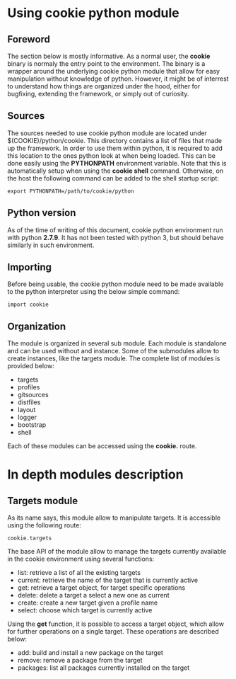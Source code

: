 # Using cookie python module

## Foreword

The section below is mostly informative. As a normal user, the **cookie** binary is normaly the
entry point to the environment. The binary is a wrapper around the underlying cookie python module
that allow for easy manipulation without knowledge of python. However, it might be of interrest
to understand how things are organized under the hood, either for bugfixing, extending the
framework, or simply out of curiosity.

## Sources

The sources needed to use cookie python module are located under $(COOKIE)/python/cookie. This
directory contains a list of files that made up the framework. In order to use them within python,
it is required to add this location to the ones python look at when being loaded. This can be done
easily using the **PYTHONPATH** environment variable. Note that this is automatically setup when
using the **cookie shell** command. Otherwise, on the host the following command can be added to
the shell startup script:

	export PYTHONPATH=/path/to/cookie/python

## Python version

As of the time of writing of this document, cookie python environment run with python **2.7.9**. It
has not been tested with python 3, but should behave similarly in such environment.

## Importing

Before being usable, the cookie python module need to be made available to the python interpreter
using the below simple command:

	import cookie

## Organization

The module is organized in several sub module. Each module is standalone and can be used without
and instance. Some of the submodules allow to create instances, like the targets module. The
complete list of modules is provided below:

- targets
- profiles
- gitsources
- distfiles
- layout
- logger
- bootstrap
- shell

Each of these modules can be accessed using the **cookie.<module>** route.

# In depth modules description

## Targets module

As its name says, this module allow to manipulate targets. It is accessible using the following
route:

	cookie.targets

The base API of the module allow to manage the targets currently available in the cookie
environment using several functions:

- list: retrieve a list of all the existing targets
- current: retrieve the name of the target that is currently active
- get: retrieve a target object, for target specific operations
- delete: delete a target a select a new one as current
- create: create a new target given a profile name
- select: choose which target is currently active

Using the **get** function, it is possible to access a target object, which allow for further
operations on a single target. These operations are described below:

- add: build and install a new package on the target
- remove: remove a package from the target
- packages: list all packages currently installed on the target


